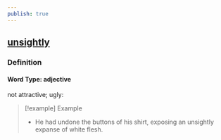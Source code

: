 ```yaml
---
publish: true
---
```


## [unsightly](https://dictionary.cambridge.org/dictionary/english/unsightly)

### Definition
#### Word Type: adjective
not attractive; ugly:

>[!example] Example
> - He had undone the buttons of his shirt, exposing an unsightly expanse of white flesh.
